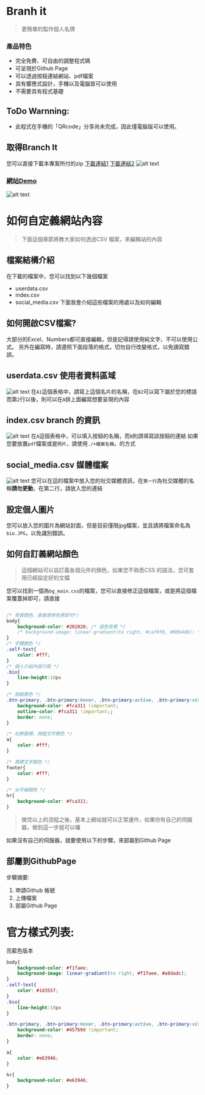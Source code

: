 # Branh it
> 更簡單的製作個人名牌

### 產品特色
* 完全免費、可自由的調整程式碼
* 可呈現於Github Page
* 可以透過按鈕連結網站、pdf檔案
* 具有響應式設計，手機以及電腦皆可以使用
* 不需要具有程式基礎

## ToDo Warnning:
* 此程式在手機的「QRcode」分享尚未完成，因此僅電腦版可以使用。

## 取得Branch It
您可以直接下載本專案所付的zip
[下載連結1](https://rduansharingpoint.site/branch-it/branch-it.zip)
[下載連結2](https://github.com/Rduanchen/branch-it/blob/main/branch-it.zip)
![alt text](./Demo_pic/image1.png)

### [網站Demo](https://rduanchen.github.io/branch-it/)
![alt text](./Demo_pic/image.png)

# 如何自定義網站內容
> 下面這個章節將教大家如何透過CSV 檔案，來編輯站的內容

## 檔案結構介紹
在下載的檔案中，您可以找到以下幾個檔案
* userdata.csv
* index.csv
* social_media.csv
下面我會介紹這些檔案的用處以及如何編輯

## 如何開啟CSV檔案?
大部分的Excel、Numbers都可直接編輯，但是記得請使用純文字，不可以使用公式。
另外在編寫時，請遵照下面段落的格式，切勿自行改變格式，以免讀寫錯誤。

## userdata.csv 使用者資料區域
![alt text](./Demo_pic/image-2.png)
在`A1`這個表格中，請寫上這個名片的名稱，在`B2`可以寫下屬於您的標語
而第`2`行以後，則可以在`A`排上面編寫想要呈現的內容

## index.csv branch 的資訊
![alt text](./Demo_pic/image-4.png)
在`A`這個表格中，可以填入按鈕的名稱，而`B`則請填寫該按鈕的連結
如果您要放置`pdf`檔案或是`照片`，請使用`./+檔案名稱`，的方式

## social_media.csv 媒體檔案
![alt text](./Demo_pic/image-3.png)
您可以在這的檔案中放入您的社交媒體資訊，在`第一行`為社交媒體的名稱**請勿更動**，在第二行，請放入您的連結

## 設定個人圖片
您可以放入您的圖片為網站封面，但是目前僅限jpg檔案，並且請將檔案命名為`bio.JPG`，以免識別錯誤。

## 如何自訂義網站顏色
> 這個網站可以自訂義各個元件的顏色，如果您不熟悉CSS 的語法，您可套用已經設定好的文檔

您可以找到一個為`bg_main.css`的檔案，您可以直接修正這個檔案，或是將這個檔案覆蓋掉即可，請直接
```css

/* 背景顏色，直接使用色票即可*/
body{
    background-color: #202020; /* 固色背景 */
    /* background-image: linear-gradient(to right, #caf0f8, #00b4d8); */ /* 漸層背景 */
}
/* 字體顏色 */
.self-text{
    color: #fff;
}
/* 個人介紹內容行距 */
.bio{
    line-height:10px
}

/* 按鈕顏色 */
.btn-primary, .btn-primary:hover, .btn-primary:active, .btn-primary:visited {
    background-color: #fca311 !important;
    outline-color: #fca311 !important;;
    border: none;
}

/* 社群圖標、按鈕文字顏色 */
a{
    color: #fff;
}

/* 商標文字顏色 */
footer{
    color: #fff;
}

/* 水平線顏色 */
hr{
    background-color: #fca311;
}
```


> 做完以上的流程之後，基本上網站就可以正常運作，如果你有自己的伺服器，做到這一步就可以囉

如果沒有自己的伺服器，就要使用以下的步驟，來部屬到Github Page


## 部屬到GithubPage
步驟摘要:
1. 申請Github 帳號
2. 上傳檔案
3. 部屬Github Page



# 官方樣式列表:
亮藍色版本
```css
body{
    background-color: #f1faee;
    background-image: linear-gradient(to right, #f1faee, #a8dadc);
}
.self-text{
    color: #1d3557;
}
.bio{
    line-height:10px
}

.btn-primary, .btn-primary:hover, .btn-primary:active, .btn-primary:visited {
    background-color: #457b9d !important;
    border: none;
}

a{
    color: #e63946;
}

hr{
    background-color: #e63946;
}
```